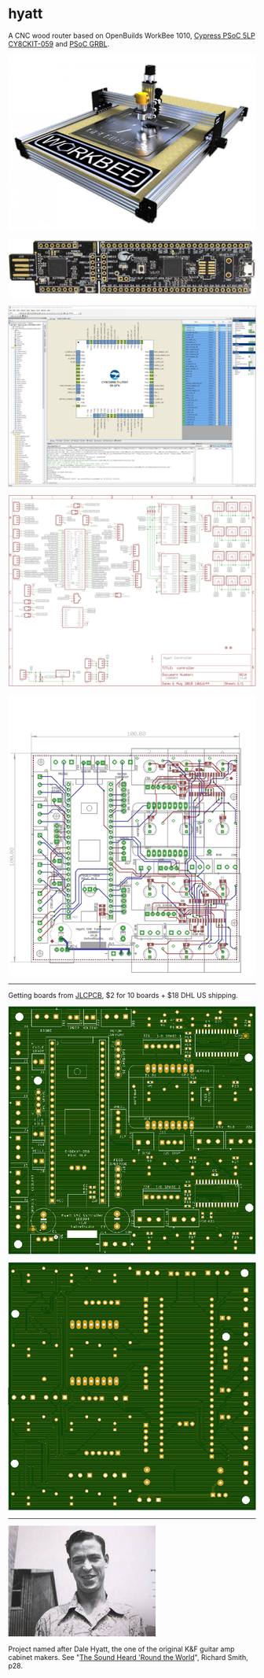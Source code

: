 # hyatt
A CNC wood router based on OpenBuilds WorkBee 1010, [Cypress PSoC 5LP CY8CKIT-059](http://www.cypress.com/documentation/development-kitsboards/cy8ckit-059-psoc-5lp-prototyping-kit-onboard-programmer-and) and [PSoC GRBL](https://github.com/bdring/Grbl_USB_Native). 

![WorkBee](images/workbee-cnc.jpg)

![cy8ckit](images/cy8ckit-059.jpg)

![pins](images/psoc5pins.png)

![schematic](images/schematic.png)

![board](images/board.png)

---

Getting boards from [JLCPCB](https://jlcpcb.com/), $2 for 10 boards + $18 DHL US shipping.

![PCB Component Side](images/hyatt-PCB-component-v1.0-180804.png)

![PCB Solder Side](images/hyatt-PCB-solder-v1.0-180804.png)

---

![Dale Hyatt](images/DaleHyatt.jpg)

Project named after Dale Hyatt, the one of the original K&F guitar amp cabinet makers. See "[The Sound Heard 'Round the World](https://www.halleonardbooks.com/product/viewproduct.action?itemid=332779 "Fender - The Sound Heard 'Round the World")", Richard Smith, p28. 

